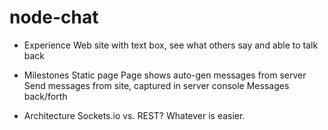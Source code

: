 node-chat
=========

* Experience
	Web site with text box, see what others say and able to talk back
    
* Milestones
    Static page
    Page shows auto-gen messages from server
    Send messages from site, captured in server console
    Messages back/forth
    
* Architecture
	Sockets.io vs. REST?  Whatever is easier.

